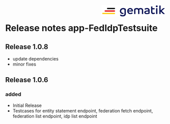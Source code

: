 <img align="right" width="200" height="37" src="Gematik_Logo_Flag.png"/> <br/>

# Release notes app-FedIdpTestsuite

## Release 1.0.8

- update dependencies
- minor fixes

## Release 1.0.6

### added

- Initial Release
- Testcases for entity statement endpoint, federation fetch endpoint, federation list endpoint, idp
  list endpoint
